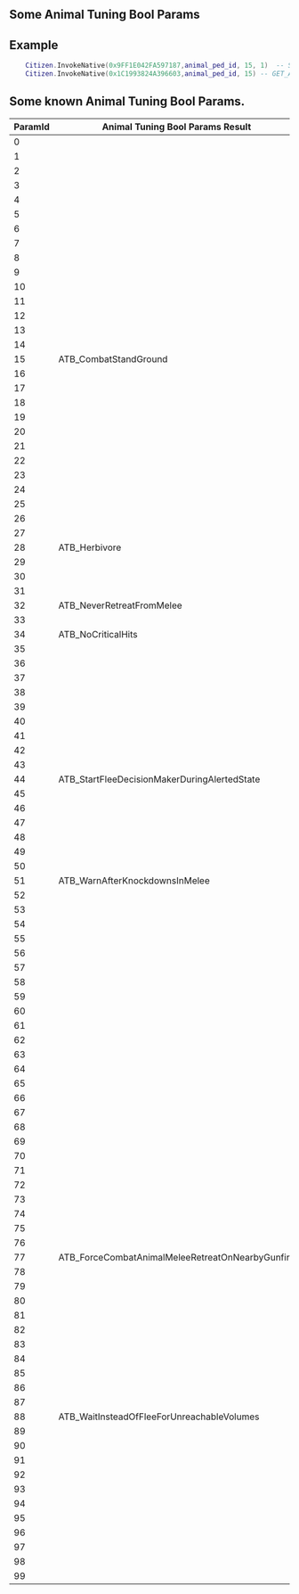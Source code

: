## Some Animal Tuning Bool Params


## Example

```lua
	Citizen.InvokeNative(0x9FF1E042FA597187,animal_ped_id, 15, 1)  -- SET_ANIMAL_TUNING_BOOL_PARAM  ATB_CombatStandGround
	Citizen.InvokeNative(0x1C1993824A396603,animal_ped_id, 15) -- GET_ANIMAL_TUNING_BOOL_PARAM ATB_CombatStandGround
```

<h2>Some known Animal Tuning Bool Params.</h2>

ParamId | Animal Tuning Bool Params Result
----------- | --------------------------
0 | 
 1 | 
 2 | 
 3 | 
 4 | 
 5 | 
 6 | 
 7 | 
 8 | 
 9 | 
 10 | 
 11 | 
 12 | 
 13 | 
 14 | 
 15 | ATB_CombatStandGround
 16 | 
 17 | 
 18 | 
 19 | 
 20 | 
 21 | 
 22 | 
 23 | 
 24 | 
 25 | 
 26 | 
 27 | 
 28 | ATB_Herbivore
 29 | 
 30 | 
 31 | 
 32 | ATB_NeverRetreatFromMelee
 33 | 
 34 | ATB_NoCriticalHits
 35 | 
 36 | 
 37 | 
 38 | 
 39 | 
 40 | 
 41 | 
 42 | 
 43 | 
 44 | ATB_StartFleeDecisionMakerDuringAlertedState
 45 | 
 46 | 
 47 | 
 48 | 
 49 | 
 50 | 
 51 | ATB_WarnAfterKnockdownsInMelee
 52 | 
 53 | 
 54 | 
 55 | 
 56 | 
 57 | 
 58 | 
 59 | 
 60 | 
 61 | 
 62 | 
 63 | 
 64 | 
 65 | 
 66 | 
 67 | 
 68 | 
 69 | 
 70 | 
 71 | 
 72 | 
 73 | 
 74 | 
 75 | 
 76 | 
 77 | ATB_ForceCombatAnimalMeleeRetreatOnNearbyGunfire
 78 | 
 79 | 
 80 | 
 81 | 
 82 | 
 83 | 
 84 | 
 85 | 
 86 | 
 87 | 
 88 | ATB_WaitInsteadOfFleeForUnreachableVolumes
 89 | 
 90 | 
 91 | 
 92 | 
 93 | 
 94 | 
 95 | 
 96 | 
 97 | 
 98 | 
 99 | 
